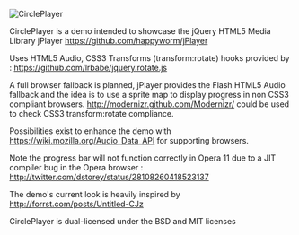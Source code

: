 ![CirclePlayer](http://web17.twitpic.com/img/227163900-cd5b989c2406718ed25a49d970f40bbb.4d38a250-full.png)
 
CirclePlayer is a demo intended to showcase the jQuery HTML5 Media Library jPlayer
https://github.com/happyworm/jPlayer   

Uses HTML5 Audio, CSS3 Transforms (transform:rotate) hooks provided by : https://github.com/lrbabe/jquery.rotate.js

A full browser fallback is planned, jPlayer provides the Flash HTML5 Audio fallback and the idea is to use a sprite map to display progress in non CSS3 compliant browsers. http://modernizr.github.com/Modernizr/ could be used to check CSS3 transform:rotate compliance. 

Possibilities exist to enhance the demo with https://wiki.mozilla.org/Audio_Data_API for supporting browsers.

Note the progress bar will not function correctly in Opera 11 due to a JIT compiler bug in the Opera browser : http://twitter.com/dstorey/status/28108260418523137 

The demo's current look is heavily inspired by http://forrst.com/posts/Untitled-CJz

CirclePlayer is dual-licensed under the BSD and MIT licenses

 